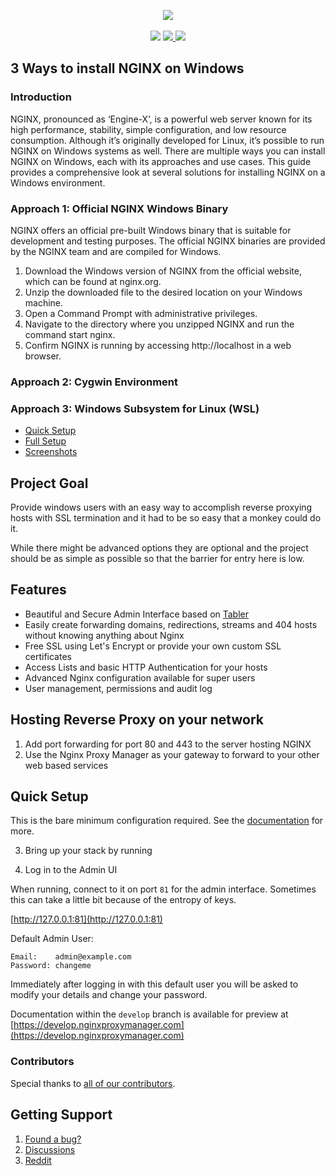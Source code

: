 <p align="center">
	<img src="https://nginxproxymanager.com/github.png">
	<br><br>
	<img src="https://img.shields.io/badge/version-2.11.1-green.svg?style=for-the-badge">
	<a href="https://hub.docker.com/repository/docker/jc21/nginx-proxy-manager">
		<img src="https://img.shields.io/docker/stars/jc21/nginx-proxy-manager.svg?style=for-the-badge">
	</a>
	<a href="https://hub.docker.com/repository/docker/jc21/nginx-proxy-manager">
		<img src="https://img.shields.io/docker/pulls/jc21/nginx-proxy-manager.svg?style=for-the-badge">
	</a>
</p>



## 3 Ways to install NGINX on Windows

### Introduction
NGINX, pronounced as ‘Engine-X’, is a powerful web server known for its high performance, stability, simple configuration, and low resource consumption. Although it’s originally developed for Linux, it’s possible to run NGINX on Windows systems as well. There are multiple ways you can install NGINX on Windows, each with its approaches and use cases. This guide provides a comprehensive look at several solutions for installing NGINX on a Windows environment.


### Approach 1: Official NGINX Windows Binary
NGINX offers an official pre-built Windows binary that is suitable for development and testing purposes. The official NGINX binaries are provided by the NGINX team and are compiled for Windows.

1.  Download the Windows version of NGINX from the official website, which can be found at nginx.org.
1.  Unzip the downloaded file to the desired location on your Windows machine.
1.  Open a Command Prompt with administrative privileges.
1.  Navigate to the directory where you unzipped NGINX and run the command start nginx.
1.  Confirm NGINX is running by accessing http://localhost in a web browser.

### Approach 2: Cygwin Environment
### Approach 3: Windows Subsystem for Linux (WSL)


- [Quick Setup](#quick-setup)
- [Full Setup](https://nginxproxymanager.com/setup/)
- [Screenshots](https://nginxproxymanager.com/screenshots/)

## Project Goal

Provide windows users with an easy way to accomplish reverse proxying hosts with SSL termination and it had to be so easy that a monkey could do it.

While there might be advanced options they are optional and the project should be as simple as possible
so that the barrier for entry here is low.

## Features

- Beautiful and Secure Admin Interface based on [Tabler](https://tabler.github.io/)
- Easily create forwarding domains, redirections, streams and 404 hosts without knowing anything about Nginx
- Free SSL using Let's Encrypt or provide your own custom SSL certificates
- Access Lists and basic HTTP Authentication for your hosts
- Advanced Nginx configuration available for super users
- User management, permissions and audit log

## Hosting Reverse Proxy on your network

1. Add port forwarding for port 80 and 443 to the server hosting NGINX
1. Use the Nginx Proxy Manager as your gateway to forward to your other web based services

## Quick Setup

This is the bare minimum configuration required. See the [documentation](https://nginxproxymanager.com/setup/) for more.

3. Bring up your stack by running

4. Log in to the Admin UI


When running, connect to it on port `81` for the admin interface.
Sometimes this can take a little bit because of the entropy of keys.

[http://127.0.0.1:81](http://127.0.0.1:81)

Default Admin User:
```
Email:    admin@example.com
Password: changeme
```

Immediately after logging in with this default user you will be asked to modify your details and change your password.

Documentation within the `develop` branch is available for preview at
[https://develop.nginxproxymanager.com](https://develop.nginxproxymanager.com)

### Contributors

Special thanks to [all of our contributors](https://github.com/NginxProxyManager/nginx-proxy-manager/graphs/contributors).


## Getting Support

1. [Found a bug?](https://github.com/NginxProxyManager/nginx-proxy-manager/issues)
2. [Discussions](https://github.com/NginxProxyManager/nginx-proxy-manager/discussions)
3. [Reddit](https://reddit.com/r/nginxproxymanager)
